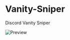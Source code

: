 # Vanity-Sniper
Discord Vanity Sniper

![Preview](https://egirl.rip/5c4TFx6Bgn.png?key=XSRM6QTPjTp2ZB)
 
 
 
 
 
 
 
